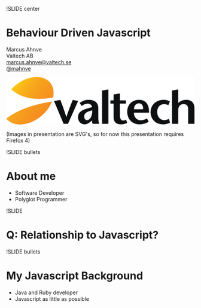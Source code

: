 !SLIDE center

Behaviour Driven Javascript
===========================

Marcus Ahnve  
Valtech AB   
<marcus.ahnve@valtech.se>  
[@mahnve](http://www.twitter.com/mahnve)  


![Valtech](valtech_logo.jpg)

(Images in presentation are SVG's, so for now this presentation requires Firefox 4)

!SLIDE bullets

# About me 

* Software Developer
* Polyglot Programmer

!SLIDE 

# Q: Relationship to Javascript?

!SLIDE bullets

# My Javascript Background

* Java and Ruby developer
* Javascript as little as possible
